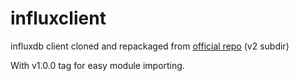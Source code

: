 # influxclient

influxdb client cloned and repackaged from [official repo](https://github.com/influxdata/influxdb1-client) (v2 subdir)

With v1.0.0 tag for easy module importing.
